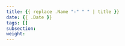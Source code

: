 ```yaml
---
title: {{ replace .Name "-" " " | title }}
date: {{ .Date }}
tags: []
subsection: 
weight: 
---
```


